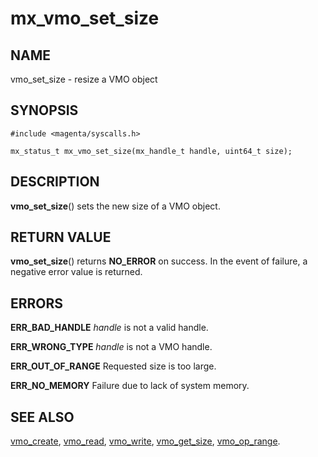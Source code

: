 # mx_vmo_set_size

## NAME

vmo_set_size - resize a VMO object

## SYNOPSIS

```
#include <magenta/syscalls.h>

mx_status_t mx_vmo_set_size(mx_handle_t handle, uint64_t size);

```

## DESCRIPTION

**vmo_set_size**() sets the new size of a VMO object.

## RETURN VALUE

**vmo_set_size**() returns **NO_ERROR** on success. In the event
of failure, a negative error value is returned.

## ERRORS

**ERR_BAD_HANDLE**  *handle* is not a valid handle.

**ERR_WRONG_TYPE**  *handle* is not a VMO handle.

**ERR_OUT_OF_RANGE**  Requested size is too large.

**ERR_NO_MEMORY**  Failure due to lack of system memory.

## SEE ALSO

[vmo_create](vmo_create.md),
[vmo_read](vmo_read.md),
[vmo_write](vmo_write.md),
[vmo_get_size](vmo_get_size.md),
[vmo_op_range](vmo_op_range.md).
